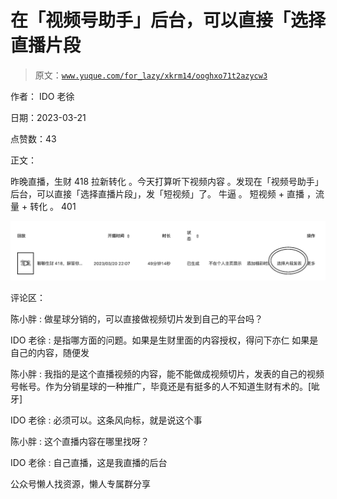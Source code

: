 # 在「视频号助手」后台，可以直接「选择直播片段

> 原文：[`www.yuque.com/for_lazy/xkrm14/ooghxo71t2azycw3`](https://www.yuque.com/for_lazy/xkrm14/ooghxo71t2azycw3)



作者： IDO 老徐



日期：2023-03-21



点赞数：43



正文：



昨晚直播，生财 418 拉新转化 。今天打算听下视频内容 。发现在「视频号助手」后台，可以直接「选择直播片段」，发「短视频」了。 牛逼 。 短视频 + 直播 ，流量 + 转化 。 401



![](img/828d102a80c5fc082ae459c264919a77.png)  

评论区：



陈小胖 : 做星球分销的，可以直接做视频切片发到自己的平台吗？



IDO 老徐 : 是指哪方面的问题。如果是生财里面的内容授权，得问下亦仁 如果是自己的内容，随便发



陈小胖 : 我指的是这个直播视频的内容，能不能做成视频切片，发表的自己的视频号帐号。作为分销星球的一种推广，毕竟还是有挺多的人不知道生财有术的。[呲牙]



IDO 老徐 : 必须可以。这条风向标，就是说这个事



陈小胖 : 这个直播内容在哪里找呀？



IDO 老徐 : 自己直播，这是我直播的后台



公众号懒人找资源，懒人专属群分享

